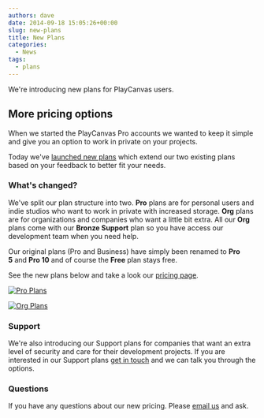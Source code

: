 ```yaml
---
authors: dave
date: 2014-09-18 15:05:26+00:00
slug: new-plans
title: New Plans
categories:
  - News
tags:
  - plans
---
```


We're introducing new plans for PlayCanvas users.

## More pricing options

When we started the PlayCanvas Pro accounts we wanted to keep it simple and give you an option to work in private on your projects.

Today we've [launched new plans](https://playcanvas.com/plans) which extend our two existing plans based on your feedback to better fit your needs.

### What's changed?

We've split our plan structure into two. **Pro** plans are for personal users and indie studios who want to work in private with increased storage. **Org** plans are for organizations and companies who want a little bit extra. All our **Org** plans come with our **Bronze Support** plan so you have access our development team when you need help.

Our original plans (Pro and Business) have simply been renamed to **Pro 5** and **Pro 10** and of course the **Free** plan stays free.

See the new plans below and take a look our [pricing page](https://playcanvas.com/plans).

[![Pro Plans](/img/plans-pro.jpg)](/img/plans-pro.jpg)

[![Org Plans](/img/plans-org.jpg)](/img/plans-org.jpg)

### Support

We're also introducing our Support plans for companies that want an extra level of security and care for their development projects. If you are interested in our Support plans [get in touch](mailto:sales@playcanvas.com) and we can talk you through the options.

### Questions

If you have any questions about our new pricing. Please [email us](mailto:support@playcanvas.com) and ask.
